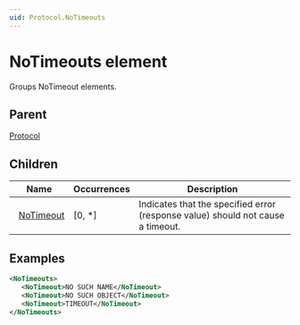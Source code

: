 ```yaml
---
uid: Protocol.NoTimeouts
---
```


# NoTimeouts element

<!-- RN 8775 -->

Groups NoTimeout elements.

## Parent

[Protocol](xref:Protocol)

## Children

|Name|Occurrences|Description|
|--- |--- |--- |
|&nbsp;&nbsp;[NoTimeout](xref:Protocol.NoTimeouts.NoTimeout)|[0, *]|Indicates that the specified error (response value) should not cause a timeout.|

## Examples

```xml
<NoTimeouts>
   <NoTimeout>NO SUCH NAME</NoTimeout>
   <NoTimeout>NO SUCH OBJECT</NoTimeout>
   <NoTimeout>TIMEOUT</NoTimeout>
</NoTimeouts>
```
